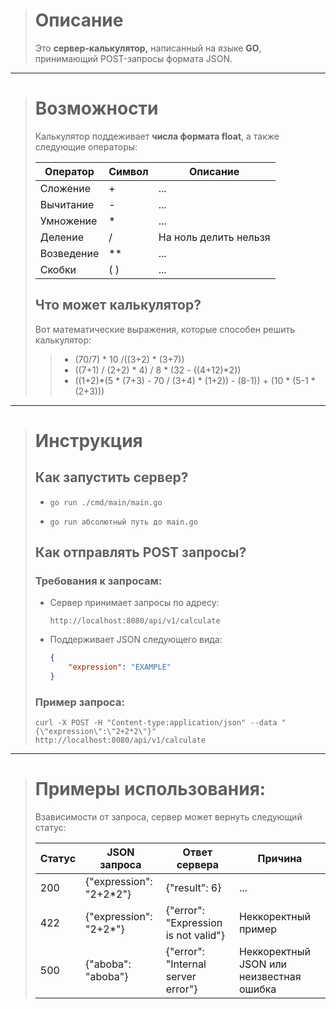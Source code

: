 ># **Описание**
>Это **сервер-калькулятор,** написанный на языке **GO**, принимающий POST-запросы формата JSON.
___
># **Возможности**
>Калькулятор поддеживает **числа формата float**, а также следующие операторы:
>
> | Оператор | Символ | Описание |
> | -------- | ------ | -------- |
> | Сложение | + | ... |
> | Вычитание | - | ... |
> | Умножение | * | ... |
> | Деление | / | На ноль делить нельзя |
> | Возведение | ** | ... |
> | Скобки | ( ) | ... |
> ## Что может калькулятор?
> Вот математические выражения, которые способен решить калькулятор:
>> + (70/7) * 10 /((3+2) * (3+7))
>> + ((7+1) / (2+2) * 4) / 8 * (32 - ((4+12)*2))
>> + ((1+2)*(5 * (7+3) - 70 / (3+4) * (1+2)) - (8-1)) + (10 * (5-1 * (2+3)))


___
># **Инструкция**
>## **Как запустить сервер?**
> + ```shell
>   go run ./cmd/main/main.go
>   ```
> + ```shell
>   go run абсолютный путь до main.go
>   ```
>
>## **Как отправлять POST запросы?**
>### **Требования к запросам:**
>+ Сервер принимает запросы по адресу:
>   ```shell
>   http://localhost:8080/api/v1/calculate
>   ```
>+ Поддерживает JSON следующего вида:
>   ```json
>   {
>       "expression": "EXAMPLE"    
>   }
>   ```
>### **Пример запроса:**
>```shell
>curl -X POST -H "Content-type:application/json" --data "{\"expression\":\"2+2*2\"}" http://localhost:8080/api/v1/calculate
>```
___
># **Примеры использования:**
> Взависимости от запроса, сервер может вернуть следующий статус:
>
> | Статус | JSON запроса | Ответ сервера | Причина |
> | ---- | --------- | ------ | ------ |
> | 200 | {"expression": "2+2*2"} | {"result": 6} | ... |
> | 422 | {"expression": "2+2*"} | {"error": "Expression is not valid"} | Неккоректный пример
> | 500 | {"aboba": "aboba"} | {"error": "Internal server error"} | Неккоректный JSON или неизвестная ошибка
